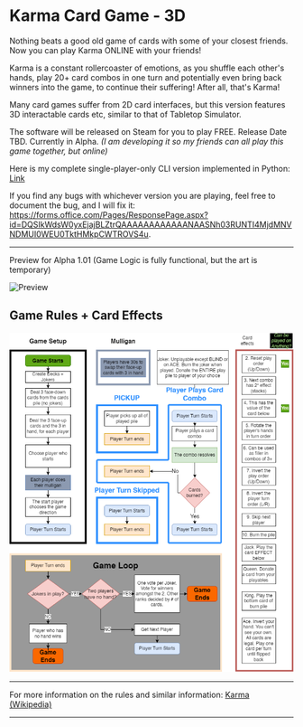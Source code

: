 # Karma Card Game - 3D

Nothing beats a good old game of cards with some of your closest friends. Now you can play Karma ONLINE with your friends! 

Karma is a constant rollercoaster of emotions, as you shuffle each other's hands, play 20+ card combos in one turn and potentially even bring back winners into the game, to continue their suffering! After all, that's Karma!

Many card games suffer from 2D card interfaces, but this version features 3D interactable cards etc, similar to that of Tabletop Simulator.

The software will be released on Steam for you to play FREE. Release Date TBD. Currently in Alpha.
*(I am developing it so my friends can all play this game together, but online)*

Here is my complete single-player-only CLI version implemented in Python: [Link](https://github.com/MikeMNelhams/Karma)

If you find any bugs with whichever version you are playing, feel free to document the bug, and I will fix it: https://forms.office.com/Pages/ResponsePage.aspx?id=DQSIkWdsW0yxEjajBLZtrQAAAAAAAAAAAANAASNh03RUNTI4MjdMNVNDMUI0WEU0TktHMkpCWTROVS4u.

-----------

Preview for Alpha 1.01 (Game Logic is fully functional, but the art is temporary)

![Preview](https://i.imgur.com/ZojwVms.png)

## Game Rules + Card Effects

![Game Rules](https://github.com/MikeMNelhams/Karma/blob/master/GameFlowChart.png)

------------

For more information on the rules and similar information: [Karma (Wikipedia)](https://en.wikipedia.org/wiki/Shithead(card_game))

------------

